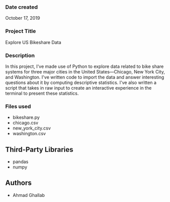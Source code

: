 ### Date created
October 17, 2019

### Project Title
Explore US Bikeshare Data

### Description
In this project, I've made use of Python to explore data related to bike share systems for three major cities in the United States—Chicago, New York City, and Washington. I've written code to import the data and answer interesting questions about it by computing descriptive statistics. I've also written a script that takes in raw input to create an interactive experience in the terminal to present these statistics.

### Files used
- bikeshare.py
- chicago.csv
- new_york_city.csv
- washington.csv

## Third-Party Libraries
- pandas
- numpy

## Authors
- Ahmad Ghallab